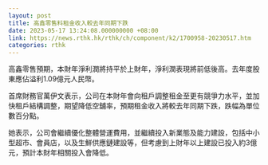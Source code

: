 ```yaml
---
layout: post
title: 高鑫零售料租金收入較去年同期下跌
date: 2023-05-17 13:24:08.000000000 +08:00
link: https://news.rthk.hk/rthk/ch/component/k2/1700958-20230517.htm
categories: rthk
---
```


高鑫零售預期，本財年淨利潤將持平於上財年，淨利潤表現將前低後高。去年度股東應佔溢利1.09億元人民幣。

首席財務官萬伊文表示，公司在本財年會向租戶調整租金至更有競爭力水平，並加快租戶結構調整，期望降低空舖率，預期租金收入將較去年同期下跌，跌幅為單位數百分點。

她表示，公司會繼續優化整體營運費用，並繼續投入新業態及能力建設，包括中小型超市、會員店，以及生鮮供應鏈建設等，但考慮到上財年以上建設已投入約3億元，預計本財年相關投入會降低。
